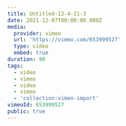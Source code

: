 ```yaml
---
title: Untitled-12-4-21-3
date: 2021-12-07T00:00:00.000Z
media:
  provider: vimeo
  url: 'https://vimeo.com/653999527'
  type: video
  embed: true
duration: 90
tags:
  - video
  - vimeo
  - video
  - vimeo
  - 'collection:vimeo-import'
vimeoId: 653999527
public: true
---
```

<!-- Vimeo video: Untitled-12-4-21-3 -->
<!-- Duration: 1:30 -->
<!-- Created: 2021-12-07 -->

<ClientOnly>
  <WorkbookViewer />
</ClientOnly>

<script setup>
import WorkbookViewer from "../../.vitepress/theme/components/workbook/WorkbookViewer.vue";
</script>
